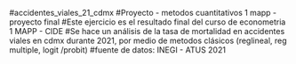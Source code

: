 #accidentes_viales_21_cdmx
#Proyecto - metodos cuantitativos 1 mapp - proyecto final
#Este ejercicio es el resultado final del curso de econometria 1 MAPP - CIDE
#Se hace un  análisis de la tasa de mortalidad en accidentes viales en cdmx durante 2021, por medio de metodos clásicos (reglineal, reg multiple, logit /probit)
#fuente de datos: INEGI - ATUS 2021
